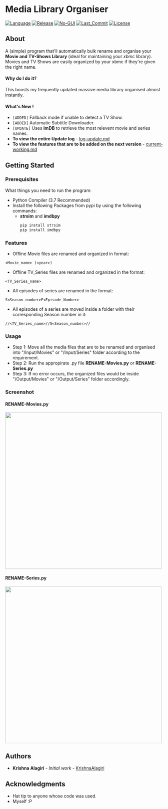 # Media Library Organiser
[![Language](https://img.shields.io/badge/language-python-blue.svg?style=flat)](https://www.python.org)
[![Release](https://img.shields.io/badge/release-v1.3.0--a1-orange.svg?style=flat)](https://github.com/KrishnaAlagiri/Media-Library-Organiser/releases/tag/v1.3-a1)
[![No-GUI](https://img.shields.io/badge/No--GUI-yellowgreen.svg)](#media-library-organiser)
[![Last_Commit](https://img.shields.io/github/last-commit/KrishnaAlagiri/Media-Library-Organiser.svg)](https://github.com/KrishnaAlagiri/Potential-Waffle/commits/master)
[![License](https://img.shields.io/github/license/KrishnaAlagiri/Media-Library-Organiser.svg?color=blue)](/LICENSE)

## About
A (simple) program that'll automatically bulk rename and organise your **Movie and TV-Shows Library** (ideal for maintaining your *xbmc* library). Movies and TV Shows are easily organized by your xbmc if they're given the right name.

#### Why do I do it?
This boosts my frequently updated massive media library organised almost instantly.


#### What's New !
- `[ADDED]` Fallback mode if unable to detect a TV Show.
- `[ADDED]` Automatic Subtitle Downloader.
- `[UPDATE]` Uses **imDB** to retrieve the most relevent movie and series names.
- **To view the entire Update log** - [log-update.md](https://github.com/KrishnaAlagiri/Media-Library-Organiser/blob/master/log-update.md)
- **To view the features that are to be added on the next version** - [current-working.md](https://github.com/KrishnaAlagiri/Media-Library-Organiser/blob/master/current-working.md)


## Getting Started

### Prerequisites
What things you need to run the program:
- Python Compiler (3.7 Recommended)
- Install the following Packages from pypi by using the following commands:
  - **strsim** and **imdbpy**
    ```bash
    pip install strsim
    pip install imdbpy
    ```

### Features
-  Offline Movie files are renamed and organized in format:
```
<Movie_name> (<year>)
```

- Offline TV_Series files are renamed and organized in the format:
```
<TV_Series_name>
```

- All episodes of series are renamed in the format:
```
S<Season_number>E<Episode_Number>
```

- All episodes of a series are moved inside a folder with their corresponding Season number in it:
```
//<TV_Series_name>//S<Season_number>//
```

### Usage
* Step 1: Move all the media files that are to be renamed and organised into "/Input/Movies" or "/Input/Series" folder according to the requirement.
* Step 2: Run the appropirate .py file **RENAME-Movies.py** or **RENAME-Series.py**
* Step 3: If no error occurs, the organized files would be inside "/Output/Movies" or "/Output/Series" folder accordingly.

### Screenshot

#### RENAME-Movies.py
<img src="https://github.com/KrishnaAlagiri/Media-Library-Organiser/raw/master/Screenshots/Movies%20-%20Before%20and%20After.PNG" width="500"/>

#### RENAME-Series.py
<img src="https://github.com/KrishnaAlagiri/Media-Library-Organiser/raw/master/Screenshots/TV%20Shows%20-%20Before%20and%20After.PNG" width="500"/>

## Authors
* **Krishna Alagiri** - *Initial work* - [KrishnaAlagiri](https://github.com/KrishnaAlagiri/)

## Acknowledgments
* Hat tip to anyone whose code was used.
* Myself :P
